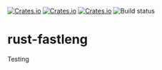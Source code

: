 [![Crates.io](https://img.shields.io/crates/d/fmlrc.svg)](https://crates.io/crates/fmlrc)
[![Crates.io](https://img.shields.io/crates/v/fmlrc.svg)](https://crates.io/crates/fmlrc)
[![Crates.io](https://img.shields.io/crates/l/fmlrc.svg)](https://crates.io/crates/fmlrc)
![Build status](https://github.com/HudsonAlpha/rust-fastleng/actions/workflows/quickstart-ci/badge.svg)

# rust-fastleng

Testing